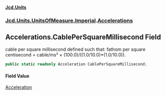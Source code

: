 #### [Jcd.Units](index.md 'index')
### [Jcd.Units.UnitsOfMeasure.Imperial](Jcd.Units.UnitsOfMeasure.Imperial.md 'Jcd.Units.UnitsOfMeasure.Imperial').[Accelerations](Accelerations.md 'Jcd.Units.UnitsOfMeasure.Imperial.Accelerations')

## Accelerations.CablePerSquareMillisecond Field

cable per square millisecond defined such that: fathom per square centisecond = cable/ms² ×
(100.0)/((1.0/10.0)*(1.0/10.0)).

```csharp
public static readonly Acceleration CablePerSquareMillisecond;
```

#### Field Value
[Acceleration](Acceleration.md 'Jcd.Units.UnitTypes.Acceleration')